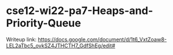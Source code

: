 # cse12-wi22-pa7-Heaps-and-Priority-Queue

Writeup link: https://docs.google.com/document/d/1t6_VxtZoaw8-LEL2aTbc5_ovkSZ4JTHCTH7_GdfShEg/edit#
